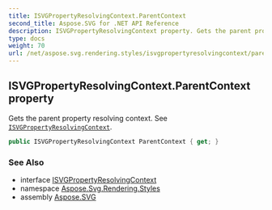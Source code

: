 ```yaml
---
title: ISVGPropertyResolvingContext.ParentContext
second_title: Aspose.SVG for .NET API Reference
description: ISVGPropertyResolvingContext property. Gets the parent property resolving context. See ISVGPropertyResolvingContext
type: docs
weight: 70
url: /net/aspose.svg.rendering.styles/isvgpropertyresolvingcontext/parentcontext/
---
```

## ISVGPropertyResolvingContext.ParentContext property

Gets the parent property resolving context. See [`ISVGPropertyResolvingContext`](../).

```csharp
public ISVGPropertyResolvingContext ParentContext { get; }
```

### See Also

* interface [ISVGPropertyResolvingContext](../)
* namespace [Aspose.Svg.Rendering.Styles](../../../aspose.svg.rendering.styles/)
* assembly [Aspose.SVG](../../../)

